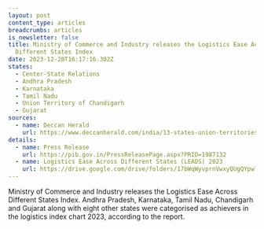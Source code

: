 ```yaml
---
layout: post
content_type: articles
breadcrumbs: articles
is_newsletter: false
title: Ministry of Commerce and Industry releases the Logistics Ease Across
  Different States Index
date: 2023-12-20T16:17:16.302Z
states:
  - Center-State Relations
  - Andhra Pradesh
  - Karnataka
  - Tamil Nadu
  - Union Territory of Chandigarh
  - Gujarat
sources:
  - name: Deccan Herald
    url: https://www.deccanherald.com/india/13-states-union-territories-among-achievers-in-logistics-performance-index-2023-dpiit-report-2813961
details:
  - name: Press Release
    url: https://pib.gov.in/PressReleasePage.aspx?PRID=1987132
  - name: Logistics Ease Across Different States (LEADS) 2023
    url: https://drive.google.com/drive/folders/17bWqWyvprnVwxyQUgQYpwl0KhopNuubj
---
```

Ministry of Commerce and Industry releases the Logistics Ease Across Different States Index. Andhra Pradesh, Karnataka, Tamil Nadu, Chandigarh and Gujarat along with eight other states were categorised as achievers in the logistics index chart 2023, according to the report.
